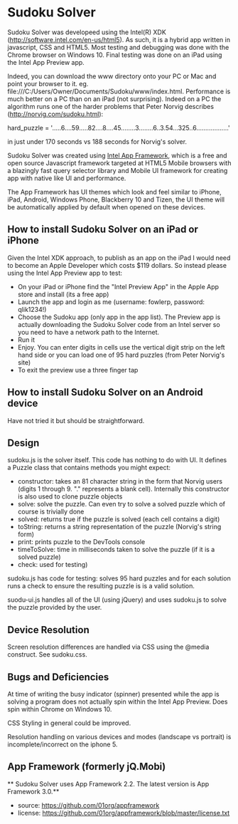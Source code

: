 Sudoku Solver
=============

Sudoku Solver was developeed using the Intel(R) XDK (http://software.intel.com/en-us/html5). As such, it is a hybrid app written in javascript, CSS and HTML5.
Most testing and debugging was done with the Chrome browser on Windows 10. Final testing was done on an iPad using the Intel App Preview app.

Indeed, you can download the www directory onto your PC or Mac and point your browser to it. eg. file:///C:/Users/Owner/Documents/Sudoku/www/index.html.
Performance is much better on a PC than on an iPad (not surprising). Indeed on a PC the algorithm runs one of the harder problems that 
Peter Norvig describes (http://norvig.com/sudoku.html):

hard_puzzle = '.....6....59.....82....8....45........3........6..3.54...325..6..................'

in just under 170 seconds vs 188 seconds for Norvig's solver.

Sudoku Solver was created using [Intel App Framework](https://github.com/01org/appframework), which is a free and open source Javascript framework targeted at 
HTML5 Mobile browsers with a blazingly fast query selector library and Mobile UI framework for creating app with native like UI and performance.

The App Framework has UI themes which look and feel similar to iPhone, iPad, Android, Windows Phone, Blackberry 10 and Tizen, the UI theme will be 
automatically applied by default when opened on these devices. 

How to install Sudoku Solver on an iPad or iPhone
-------------------------------------------------
 
Given the Intel XDK approach, to publish as an app on the iPad I would need to become an Apple Developer which costs $119 dollars. So instead please using the
Intel App Preview app to test:

- On your iPad or iPhone find the "Intel Preview App" in the Apple App store and install (its a free app)
- Launch the app and login as me (username: fowlerp, password: qlik1234!)
- Choose the Sudoku app (only app in the app list). The Preview app is actually downloading the Sudoku Solver code from an Intel server so you need to have a network path to the Internet.
- Run it 
- Enjoy. You can enter digits in cells use the vertical digit strip on the left hand side or you can load one of 95 hard puzzles (from Peter Norvig's site)
- To exit the preview use a three finger tap

How to install Sudoku Solver on an Android device
-------------------------------------------------

Have not tried it but should be straightforward.

Design
------

sudoku.js is the solver itself. This code has nothing to do with UI. It defines a Puzzle class that contains methods you might expect: 

- constructor: takes an 81 character string in the form that Norvig users (digits 1 through 9. "." represents a blank cell). Internally this constructor is also used to clone puzzle objects
- solve: solve the puzzle. Can even try to solve a solved puzzle which of course is trivially done
- solved: returns true if the puzzle is solved (each cell contains a digit)
- toString: returns a string representation of the puzzle (Norvig's string form)
- print: prints puzzle to the DevTools console
- timeToSolve: time in milliseconds taken to solve the puzzle (if it is a solved puzzle) 
- check: used for testing)

sudoku.js has code for testing: solves 95 hard puzzles and for each solution runs a check to ensure the resulting puzzle is
is a valid solution.

suodu-ui.js handles all of the UI (using jQuery) and uses sudoku.js to solve the puzzle provided by the user.

Device Resolution
-----------------

Screen resolution differences are handled via CSS using the @media construct. See sudoku.css.

Bugs and Deficiencies
---------------------

At time of writing the busy indicator (spinner) presented while the app is solving a program does not actually spin within the Intel App Preview.
Does spin within Chrome on Windows 10.

CSS Styling in general could be improved. 

Resolution handling on various devices and modes (landscape vs portrait) is incomplete/incorrect on the iphone 5.

App Framework (formerly jQ.Mobi)
-----------------------------------------------------------------------------
** Sudoku Solver uses App Framework 2.2. The latest version is App Framework 3.0.**

* source:  https://github.com/01org/appframework
* license: https://github.com/01org/appframework/blob/master/license.txt

